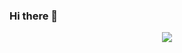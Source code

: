 ### Hi there 👋



<p align="center">
  <img align="center" src="https://github-readme-stats.vercel.app/api?username=The-Source-Coder&count_private=false&show_icons=true" />
</p>
